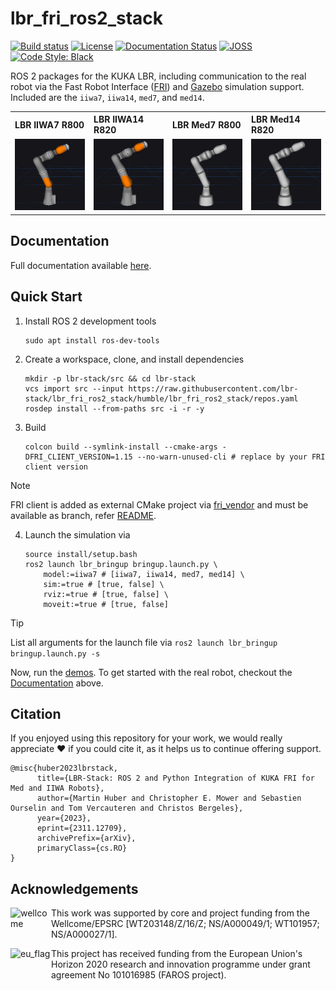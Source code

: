 # lbr_fri_ros2_stack
[![Build status](https://github.com/lbr-stack/lbr_fri_ros2_stack/actions/workflows/build.yml/badge.svg?branch=humble)](https://github.com/lbr-stack/lbr_fri_ros2_stack/actions)
[![License](https://img.shields.io/github/license/lbr-stack/lbr_fri_ros2_stack)](https://github.com/lbr-stack/lbr_fri_ros2_stack/tree/humble?tab=Apache-2.0-1-ov-file#readme) 
[![Documentation Status](https://readthedocs.org/projects/lbr-stack/badge/?version=latest)](https://lbr-stack.readthedocs.io/en/latest/?badge=latest)
[![JOSS](https://joss.theoj.org/papers/c43c82bed833c02503dd47f2637192ef/status.svg)](https://joss.theoj.org/papers/c43c82bed833c02503dd47f2637192ef) 
[![Code Style: Black](https://img.shields.io/badge/code%20style-black-000000.svg)](https://github.com/psf/black)

ROS 2 packages for the KUKA LBR, including communication to the real robot via the Fast Robot Interface ([FRI](https://github.com/lbr-stack/fri)) and [Gazebo](http://gazebosim.org/) simulation support. Included are the `iiwa7`, `iiwa14`, `med7`, and `med14`.

<body>
    <table>
        <tr>
            <th align="left" width="25%">LBR IIWA7 R800</th>
            <th align="left" width="25%">LBR IIWA14 R820</th>
            <th align="left" width="25%">LBR Med7 R800</th>
            <th align="left" width="25%">LBR Med14 R820</th>
        </tr>
        <tr>
            <td align="center"><img src="lbr_fri_ros2_stack/doc/img/rviz/iiwa7_r800.png" alt="LBR IIWA7 R800"></td>
            <td align="center"><img src="lbr_fri_ros2_stack/doc/img/rviz/iiwa14_r820.png" alt="LBR IIWA14 R820"></td>
            <td align="center"><img src="lbr_fri_ros2_stack/doc/img/rviz/med7_r800.png" alt="LBR Med7 R800"></td>
            <td align="center"><img src="lbr_fri_ros2_stack/doc/img/rviz/med14_r820.png" alt="LBR Med14 R820"></td>
        </tr>
    </table>
</body>

## Documentation
Full documentation available [here](https://lbr-fri-ros2-stack-doc.readthedocs.io/en/humble/index.html).

## Quick Start
1. Install ROS 2 development tools
    ```shell
    sudo apt install ros-dev-tools
    ```

2. Create a workspace, clone, and install dependencies
    ```shell
    mkdir -p lbr-stack/src && cd lbr-stack
    vcs import src --input https://raw.githubusercontent.com/lbr-stack/lbr_fri_ros2_stack/humble/lbr_fri_ros2_stack/repos.yaml
    rosdep install --from-paths src -i -r -y
    ```

3. Build
    ```shell
    colcon build --symlink-install --cmake-args -DFRI_CLIENT_VERSION=1.15 --no-warn-unused-cli # replace by your FRI client version
    ```

> [!NOTE]
> FRI client is added as external CMake project via [fri_vendor](https://github.com/lbr-stack/fri_vendor) and must be available as branch, refer [README](https://github.com/lbr-stack/fri?tab=readme-ov-file#contributing).

4. Launch the simulation via
    ```shell
    source install/setup.bash
    ros2 launch lbr_bringup bringup.launch.py \
        model:=iiwa7 # [iiwa7, iiwa14, med7, med14] \
        sim:=true # [true, false] \
        rviz:=true # [true, false] \
        moveit:=true # [true, false]
    ```

> [!TIP]
> List all arguments for the launch file via `ros2 launch lbr_bringup bringup.launch.py -s`

Now, run the [demos](https://lbr-fri-ros2-stack-doc.readthedocs.io/en/humble/lbr_fri_ros2_stack/lbr_demos/doc/lbr_demos.html). To get started with the real robot, checkout the [Documentation](https://lbr-fri-ros2-stack-doc.readthedocs.io/en/humble/index.html) above.

## Citation
If you enjoyed using this repository for your work, we would really appreciate ❤️ if you could cite it, as it helps us to continue offering support.

```
@misc{huber2023lbrstack,
      title={LBR-Stack: ROS 2 and Python Integration of KUKA FRI for Med and IIWA Robots}, 
      author={Martin Huber and Christopher E. Mower and Sebastien Ourselin and Tom Vercauteren and Christos Bergeles},
      year={2023},
      eprint={2311.12709},
      archivePrefix={arXiv},
      primaryClass={cs.RO}
}
```

## Acknowledgements
<img src="https://medicalengineering.org.uk/wp-content/themes/aalto-child/_assets/images/medicalengineering-logo.svg" alt="wellcome" height="45" width="65" align="left">

This work was supported by core and project funding from the Wellcome/EPSRC [WT203148/Z/16/Z; NS/A000049/1; WT101957; NS/A000027/1]. 

<img src="https://upload.wikimedia.org/wikipedia/commons/thumb/b/b7/Flag_of_Europe.svg/1920px-Flag_of_Europe.svg.png" alt="eu_flag" height="45" width="65" align="left" >

This project has received funding from the European Union's Horizon 2020 research and innovation programme under grant agreement No 101016985 (FAROS project).
